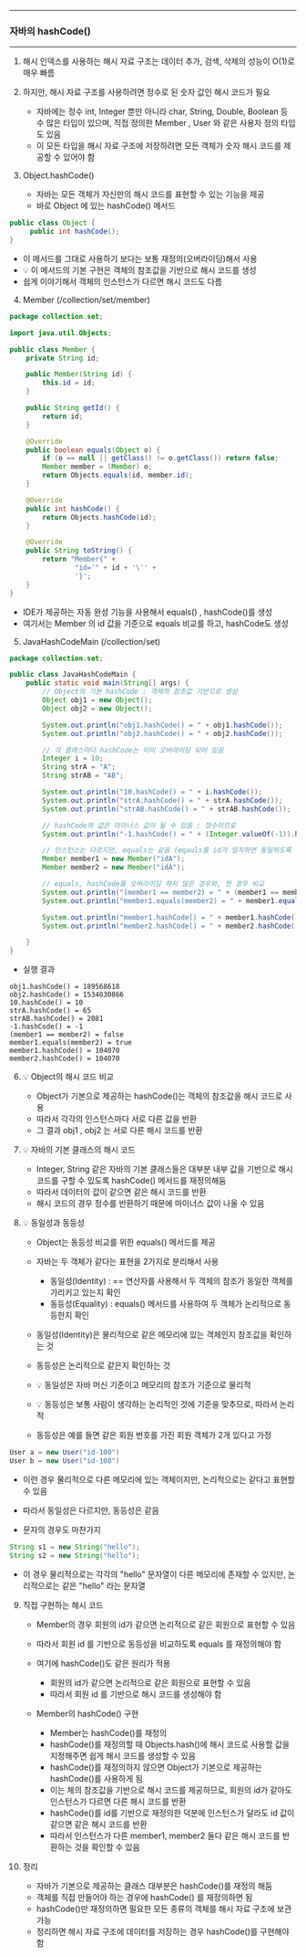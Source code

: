 -----
### 자바의 hashCode()
-----
1. 해시 인덱스를 사용하는 해시 자료 구조는 데이터 추가, 검색, 삭제의 성능이 O(1)로 매우 빠름
2. 하지만, 해시 자료 구조를 사용하려면 정수로 된 숫자 값인 해시 코드가 필요
   - 자바에는 정수 int, Integer 뿐만 아니라 char, String, Double, Boolean 등 수 많은 타입이 있으며, 직접 정의한 Member , User 와 같은 사용자 정의 타입도 있음
   - 이 모든 타입을 해시 자료 구조에 저장하려면 모든 객체가 숫자 해시 코드를 제공할 수 있어야 함

3. Object.hashCode()
   - 자바는 모든 객체가 자신만의 해시 코드를 표현할 수 있는 기능을 제공
   - 바로 Object 에 있는 hashCode() 메서드
```java
public class Object {
     public int hashCode();
}
```
   - 이 메서드를 그대로 사용하기 보다는 보통 재정의(오버라이딩)해서 사용
   - 💡 이 메서드의 기본 구현은 객체의 참조값을 기반으로 해시 코드를 생성
   - 쉽게 이야기해서 객체의 인스턴스가 다르면 해시 코드도 다름

4. Member (/collection/set/member)
```java
package collection.set;

import java.util.Objects;

public class Member {
    private String id;

    public Member(String id) {
        this.id = id;
    }

    public String getId() {
        return id;
    }

    @Override
    public boolean equals(Object o) {
        if (o == null || getClass() != o.getClass()) return false;
        Member member = (Member) o;
        return Objects.equals(id, member.id);
    }

    @Override
    public int hashCode() {
        return Objects.hashCode(id);
    }

    @Override
    public String toString() {
        return "Member{" +
                "id='" + id + '\'' +
                '}';
    }
}
```
   - IDE가 제공하는 자동 완성 기능을 사용해서 equals() , hashCode()를 생성
   - 여기서는 Member 의 id 값을 기준으로 equals 비교를 하고, hashCode도 생성

5. JavaHashCodeMain (/collection/set)
```java
package collection.set;

public class JavaHashCodeMain {
    public static void main(String[] args) {
        // Object의 기본 hashCode : 객체의 참조값 기반으로 생성
        Object obj1 = new Object();
        Object obj2 = new Object();

        System.out.println("obj1.hashCode() = " + obj1.hashCode());
        System.out.println("obj2.hashCode() = " + obj2.hashCode());

        // 각 클래스마다 hashCode는 이미 오버라이딩 되어 있음
        Integer i = 10;
        String strA = "A";
        String strAB = "AB";

        System.out.println("10.hashCode() = " + i.hashCode());
        System.out.println("strA.hashCode() = " + strA.hashCode());
        System.out.println("strAB.hashCode() = " + strAB.hashCode());

        // hashCode의 값은 마이너스 값이 될 수 있음 : 정수이므로
        System.out.println("-1.hashCode() = " + (Integer.valueOf(-1)).hashCode());

        // 인스턴스는 다르지만, equals는 같음 (eqauls를 id가 일치하면 동일하도록 재정의)
        Member member1 = new Member("idA");
        Member member2 = new Member("idA");

        // equals, hashCode를 오버라이딩 하지 않은 경우와, 한 경우 비교
        System.out.println("(member1 == member2) = " + (member1 == member2)); // false
        System.out.println("member1.equals(member2) = " + member1.equals(member2)); // true

        System.out.println("member1.hashCode() = " + member1.hashCode());
        System.out.println("member2.hashCode() = " + member2.hashCode());

    }
}
```
  - 실행 결과
```
obj1.hashCode() = 189568618
obj2.hashCode() = 1534030866
10.hashCode() = 10
strA.hashCode() = 65
strAB.hashCode() = 2081
-1.hashCode() = -1
(member1 == member2) = false
member1.equals(member2) = true
member1.hashCode() = 104070
member2.hashCode() = 104070
```

6. 💡 Object의 해시 코드 비교
    - Object가 기본으로 제공하는 hashCode()는 객체의 참조값을 해시 코드로 사용
    - 따라서 각각의 인스턴스마다 서로 다른 값을 반환
    - 그 결과 obj1 , obj2 는 서로 다른 해시 코드를 반환

7. 💡 자바의 기본 클래스의 해시 코드
   - Integer, String 같은 자바의 기본 클래스들은 대부분 내부 값을 기반으로 해시 코드를 구할 수 있도록 hashCode() 메서드를 재정의해둠
   - 따라서 데이터의 값이 같으면 같은 해시 코드를 반환
   - 해시 코드의 경우 정수를 반환하기 때문에 마이너스 값이 나올 수 있음

8. 💡 동일성과 동등성
   - Object는 동등성 비교를 위한 equals() 메서드를 제공
   - 자바는 두 객체가 같다는 표현을 2가지로 분리해서 사용
      + 동일성(Identity) : == 연산자를 사용해서 두 객체의 참조가 동일한 객체를 가리키고 있는지 확인
      + 동등성(Equality) : equals() 메서드를 사용하여 두 객체가 논리적으로 동등한지 확인

    - 동일성(Identity)은 물리적으로 같은 메모리에 있는 객체인지 참조값을 확인하는 것
    - 동등성은 논리적으로 같은지 확인하는 것

    - 💡 동일성은 자바 머신 기준이고 메모리의 참조가 기준으로 물리적
    - 💡 동등성은 보통 사람이 생각하는 논리적인 것에 기준을 맞추므로, 따라서 논리적

    - 동등성은 예를 들면 같은 회원 번호를 가진 회원 객체가 2개 있다고 가정
```java
User a = new User("id-100")
User b = new User("id-100")
```
   - 이런 경우 물리적으로 다른 메모리에 있는 객체이지만, 논리적으로는 같다고 표현할 수 있음
   - 따라서 동일성은 다르지만, 동등성은 같음

   - 문자의 경우도 마찬가지
```java
String s1 = new String("hello");
String s2 = new String("hello");
```
   - 이 경우 물리적으로는 각각의 "hello" 문자열이 다른 메모리에 존재할 수 있지만, 논리적으로는 같은 "hello" 라는 문자열

9. 직접 구현하는 해시 코드
   - Member의 경우 회원의 id가 같으면 논리적으로 같은 회원으로 표현할 수 있음
   - 따라서 회원 id 를 기반으로 동등성을 비교하도록 equals 를 재정의해야 함
   - 여기에 hashCode()도 같은 원리가 적용
     + 회원의 id가 같으면 논리적으로 같은 회원으로 표현할 수 있음
     + 따라서 회원 id 를 기반으로 해시 코드를 생성해야 함

   - Member의 hashCode() 구현
     + Member는 hashCode()를 재정의
     + hashCode()를 재정의할 때 Objects.hash()에 해시 코드로 사용할 값을 지정해주면 쉽게 해시 코드를 생성할 수 있음
     + hashCode()를 재정의하지 않으면 Object가 기본으로 제공하는 hashCode()를 사용하게 됨
     + 이는 체의 참조값을 기반으로 해시 코드를 제공하므로, 회원의 id가 같아도 인스턴스가 다르면 다른 해시 코드를 반환
     + hashCode()를 id를 기반으로 재정의한 덕분에 인스턴스가 달라도 id 값이 같으면 같은 해시 코드를 반환
     + 따라서 인스턴스가 다른 member1, member2 둘다 같은 해시 코드를 반환하는 것을 확인할 수 있음

10. 정리
    - 자바가 기본으로 제공하는 클래스 대부분은 hashCode()를 재정의 해둠
    - 객체를 직접 만들어야 하는 경우에 hashCode() 를 재정의하면 됨
    - hashCode()만 재정의하면 필요한 모든 종류의 객체를 해시 자료 구조에 보관 가능
    - 정리하면 해시 자료 구조에 데이터를 저장하는 경우 hashCode()를 구현해야 함
